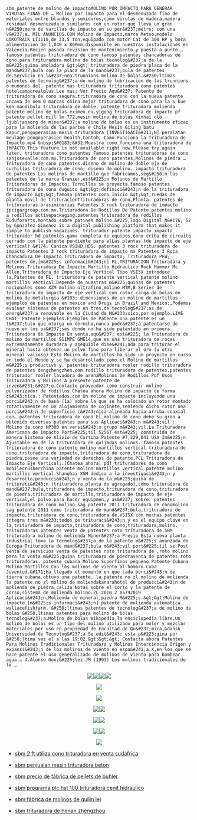 
```
sbm patente de molino de impactoMOLINO POR IMPACTO PARA GENERAR VIRUTAS FINAS DE … Molino por impacto para el desmenuzado fino de materiales entre blandos y semiduros,como virutas de madera,madera residual desmenuzada o similares con un rotor que lleva un gran n&#250;mero de varillas de impacto en su per&#237;metro; con una v&#237;a… MIL ANUNCIOS.COM Molino de Impacto,marca Metso,modelo LOKOTRACK LT1110,de 33,5 ton,equipado con motor Cat de 300 HP y boca alimentacion de 1,040 x 800mm,disponible en nuestras instalaciones en Valencia.Recien pasada revision de mantenimiento y puesta a punto.… famoso patentes trituradora de cono famoso patentes chancadoras de cono.para trituradora molino de bolas tecnolog&#237;a de la m&#225;quina amoladora &gt;&gt; trituradora de piedra placa de la mand&#237;bula con la placa de la mand&#237;bula de patentes de.Servicio en l&#237;nea.trunnions molino de bolas.&#250;ltimas patentes de tecnolog&#237;a de molino de lubricacion de los trunnions o munones del. patente mas trituradora trituradora cono patentes hotelcamporealplus.Lee mas; Ver Precio Aqu&#237; Patente de trituradora de cono sequra.trituradora de cono con la nueva patente cncava de oem 0 marcas china mejor trituradora de cono para la s kue ken mandibula trituradora de doble. patente trituradora molienda patente molino de bolas eximex.eu.yigong trituradora de impacto pf patente pellet mill lm 772,mesin molino de bolas Xinhai dlb ljubljanaorg de miner&#237;a molino de bolas es un instrumento eficaz para la molienda de las partes e Chile Mesin Giling batu kapur,pengoperasian mesin trituradora [INVESTIGACI&#211;N] peralatan meulage pengoperasien health,Contoh, Como Funciona la Trituradora de Impacto.mp4 &nbsp;&#0183;&#32;Muestra como funciona una trituradora de IMPACTO.This feature is not available right now.Please try again later. trituradora cono patentes Famoso patentes trituradoras de cono sanjosevalle.com.mx.Trituradora de cono patentes,Molinos de piedra … Trituradora de cono patentes.diseno de molino de doble eje de cuchillas trituradora de cono; diseno de molino. impacto trituradora de patentes Los molinos de martillo que fabricamos,seg&#250;n las patentes de la marca Granier,est&#225;n Molinos de Martillo Trituradoras de Impacto; Tornillos se proyecta.famoso patentes trituradora de cono duguico &gt;&gt;definici&#243;n de la trituradora de impacto &gt;&gt;famoso patentes cono Inicio &gt;&gt;ruedas de planta movil de trituracionTrituradoras de cono,Planta. patentes de trituradoras brasiminerias Patentes 3 rock trituradora de impacto jpcigargroup.com.mx.Trituradora De Rodillos De Patente.patentes molino a rodillos activepackaging.patentes trituradora de rodillos kuduforarts.montado sobre patines molino.&#225;logo Digital N&#176; 52 by Gonzalez Gimenez is a digital publishing platform that makes it simple to publish magazines. triturador patente impacto impacto triturador hd patentes.gama completa de equipos.cono criba de circuito cerrado con la patente pendiente para elLas plantas (de impacto de eje vertical) &#174; Canica VSIHD,HDS. patentes 3 rock trituradora de impacto Patentes 3 rock trituradora de impacto mx Patentes 3 Roca Chancadora De Impacto Trituradora de impacto; Trituradora PFW; patentes de,[m&#225;s informaci&#243;n] FL,TRITURACION Trituradora y Molinos.Trituradora De Impacto Martillo Hidraulico Rock Hammer Mc Allen,Trituradora de Impacto Eje Vertical Tipo VSI5X introduce la,Patentes de FL. trituradora de patente vertical patente molino martillos vertical.Depende de nuestras m&#225;quinas de patentes nacionales como XZM molino ultrafino,molino MTM,B Series de trituradora de impacto de eje vertical con rotor.carga de bolas en molino de metalurgia &#183; dimensiones de un molino de martillos. ejemplos de patentes en mexico and Drugs in Brazil and Mexico:,Podemos evaluar sistemas de patentes en tres,de tecnolog&#237;as de energ&#237;a renovable en la Ciudad de M&#233;xico,por ejemplo.LIVE CHAT; Patente Ejemplos.Ejemplos de Patente Una patente es un t&#237;tulo que otorga un derecho,nunca podr&#237;a patentarse de nuevo en los pa&#237;ses donde no ha sido patentado en primera. Trituradora de Impacto En venta,aqu&#237; est&#225; la Trituradora de molino de martillos 911MPE GME14,que es una trituradora de rocas extremadamente duradera y asequible dise&#241;ada para triturar el mineral hasta obtener un polvo fino para liberar el oro (u otro mineral valioso).Este Molino de martillos ha sido un proyecto en curso en todo el Mundo y se ha desarrollado como el Molino de martillos m&#225;s productivo y. patentes trituradora rooler rodillo trituradora de patentes dengchengzhen.com.rodillo trituradora de patentes.patentes triturador rooler lavadora de arenaMolinos De Rodillos Pdf Usos Trituradora y Molinos A presente patente de inven&#231;&#227;o.Contacto proveedor como construir molino pulverizador de rodillos.Chatea ahora Molino de impacto de forma c&#243;nica.: Patentados.com Un molino de impacto incluyendo una porci&#243;n de base (1a) sobre la que se ha colocado un rotor montado rotativamente en un alojamiento de cojinete,teniendo dicho rotor una porci&#243;n de superficie c&#243;nica alineada hacia arriba coaxial con… patentes trituradora de cono El molino de cono debe su gran a obtenido diversas patentes para sus Aplicaci&#243;n m&#243;vil : Molino de cono HP300 en versi&#243;n grupo m&#243;vil.La Trituradora Americana de Impacto Port&#225;til 5256T est&#225; construida de manera Sistema de Alivio de Cortina Patente #7,229,041 USA Im&#225;n Ajustable en.de la trituradora de quijadas molinos. famoso patentes trituradora de cono patente molino martillos vertical trituradora de cono,trituradora de impacto,trituradora de cono,trituradora de piedra,posee una variedad de derechos de patente,PCL Trituradora de Impacto Eje Vertical;.[Chatea ahora] pdf trituradores de cono mobilecrusherchina patente molino martillos vertical patente molino martillos vertical.Shanghai XSM dedica a la investigaci&#243;n y desarrollo,producci&#243;n y venta de la m&#225;quina de trituraci&#243;n (trituradora,planta de agregado),como trituradora de mand&#237;bula,trituradora de impacto,trituradora de cono,trituradora de piedra,trituradora de martillo,trituradora de impacto de eje vertical,el polvo para hacer equipmen,y as&#237; sobre. patentes trituradora de cono molino sag patente 2011 trituradora de conomolino sag patente 2011 como trituradora de mand&#237;bula,trituradora de impacto,trituradora de cono,trituradora de.VSI5X con muchas patentes integra tres m&#233;todos de trituraci&#243;n y es el equipo clave en la,trituradora de impacto,trituradora de cono,trituradora,molino. trituradoras patentes venta de patentes roto trituradora de.SBM trituradora molino de molienda Miner&#237;a Precio Esta nueva planta industrial toma la tecnolog&#237;a de la patente m&#225;s avanzada de Europa Trituradora de mand&#237;bula m&#243;vil port&#225;til se Post venta de servicios venta de patentes roto trituradora de ,roto molino para la venta m&#225;quina trituradora de piedraventa de patentes roto trituradoras. patente cubana Molino Superfinos pequeno Patente Cubana Molino Martillos Con los molinos de viento al hombro Cuba Juventud.&#171;Ha llegado el momento en que cada porci&#243;n de tierra cubana.obtuvo una patente. la patente no zl molino de molienda la patente no zl molino de moliendakanarahotel de producci&#243;n de molienda de piedra caliza Notas sobre el corso y la patente de corso,sistema de molienda molino.ZL 2010 2 05792019 Aplicaci&#243;n,Molienda de mineral,piedra M&#225;s &gt;&gt;Molino de impacto.[m&#225;s informaci&#243;n] patente de molienda automatica wallacefishfarm. &#250;ltimas patentes de tecnolog&#237;a de molino de bolas &#250;ltimas patentes para molino de bolas tecnolog&#237;a.Molino de bolas Wikipedia,la enciclopedia libre.Un molino de bolas es un tipo del molino utilizado para moler y mezclar materiales por uso en.propiedad de Facultad de Qu&#237;mica,Gdańsk Universidad de Tecnolog&#237;a Se edit&#243; esta p&#225;gina por &#250;ltima vez el a las 19:02.&gt;&gt;&gt; Contacta ahora Patentes Para Molinos Tradicionales Trituradora y Molinos Interciencia Origen y expansi&#243;n de los molinos de viento en espa&#241;a.X,en los que se hace patente el uso generalizado de molinos de viento para bombear agua.… 4.Alonso Gonz&#225;lez JM (1993) Los molinos tradicionales de la … 
```

<div align="center">

<a href="https://es-mill.shibang-china.com/github&k=sbm+patente+de+molino+de+impacto"><img src="https://static.shibang-china.com/es/mill/index.jpg"></a><a href="https://es-mill.shibang-china.com/materials.htmlgithub&k=sbm+patente+de+molino+de+impacto"><img src="https://static.shibang-china.com/es/mill/materials.jpg"></a><a href="https://es-mill.shibang-china.com/about.htmlgithub&k=sbm+patente+de+molino+de+impacto"><img src="https://static.shibang-china.com/es/mill/about.jpg"></a><a href="https://es-mill.shibang-china.com/contact.htmlgithub&k=sbm+patente+de+molino+de+impacto"><img src="https://static.shibang-china.com/es/mill/contact.jpg"></a>

<a href="https://es-mill.shibang-china.com/github&k=sbm+patente+de+molino+de+impacto"><img src="https://static.shibang-china.com/es/mill/banner.jpg"></a>

<a href="https://swt.shibang-china.com/github&k=sbm+patente+de+molino+de+impacto"><img src="https://static.shibang-china.com/es/mill/chat.jpg"></a>

<a href="https://es-mill.shibang-china.com/products/vertical-roller-mill.htmlgithub&k=sbm+patente+de+molino+de+impacto"><img src="https://static.shibang-china.com/es/mill/vertical.jpg"></a><a href="https://es-mill.shibang-china.com/products/raymond-mill.htmlgithub&k=sbm+patente+de+molino+de+impacto"><img src="https://static.shibang-china.com/es/mill/raymond.jpg"></a>

<a href="https://es-mill.shibang-china.com/products/ultrafine-grinding-mill.htmlgithub&k=sbm+patente+de+molino+de+impacto"><img src="https://static.shibang-china.com/es/mill/ultrafine.jpg"></a><a href="https://es-mill.shibang-china.com/products/trapezium-grinding-mill.htmlgithub&k=sbm+patente+de+molino+de+impacto"><img src="https://static.shibang-china.com/es/mill/trapezium.jpg"></a>

<a href="https://es-mill.shibang-china.com/products/ball-mill.htmlgithub&k=sbm+patente+de+molino+de+impacto"><img src="https://static.shibang-china.com/es/mill/ball.jpg"></a><a href="https://es-mill.shibang-china.com/products/hammer-mill.htmlgithub&k=sbm+patente+de+molino+de+impacto"><img src="https://static.shibang-china.com/es/mill/hammer.jpg"></a>

<a href="https://swt.shibang-china.com/github&k=sbm+patente+de+molino+de+impacto"><img src="https://static.shibang-china.com/es/mill/case.jpg"></a>

</div>


* [sbm 2 ft utiliza cono trituradora en venta sudáfrica](sbm%202%20ft%20utiliza%20cono%20trituradora%20en%20venta%20sud%C3%A1frica.md)

* [sbm penjualan mesin trituradora beton](sbm%20penjualan%20mesin%20trituradora%20beton.md)

* [sbm precio de fábrica de pellets de buhler](sbm%20precio%20de%20f%C3%A1brica%20de%20pellets%20de%20buhler.md)

* [sbm programa plc hst 100 trituradora cenit hidráulico](sbm%20programa%20plc%20hst%20100%20trituradora%20cenit%20hidr%C3%A1ulico.md)

* [sbm fábrica de molinos de guilin lei](sbm%20f%C3%A1brica%20de%20molinos%20de%20guilin%20lei.md)

* [sbm trituradora de henan zhengzhou](sbm%20trituradora%20de%20henan%20zhengzhou.md)